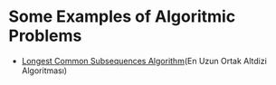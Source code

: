 # Some Examples of Algoritmic Problems
- [Longest Common Subsequences Algorithm](https://github.com/omereryilmaz/Algorithms/tree/master/LongestCommonSubsequences)(En Uzun Ortak Altdizi Algoritması)
